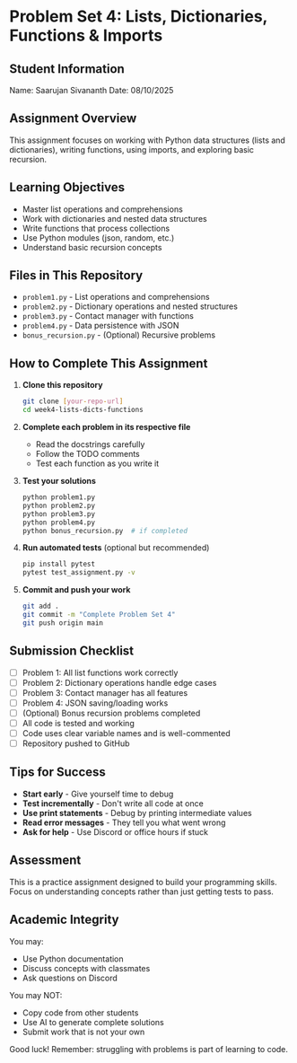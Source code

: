 # Problem Set 4: Lists, Dictionaries, Functions & Imports

## Student Information
Name: Saarujan Sivananth
Date: 08/10/2025

## Assignment Overview
This assignment focuses on working with Python data structures (lists and dictionaries), writing functions, using imports, and exploring basic recursion.

## Learning Objectives
- Master list operations and comprehensions
- Work with dictionaries and nested data structures
- Write functions that process collections
- Use Python modules (json, random, etc.)
- Understand basic recursion concepts

## Files in This Repository
- `problem1.py` - List operations and comprehensions
- `problem2.py` - Dictionary operations and nested structures
- `problem3.py` - Contact manager with functions
- `problem4.py` - Data persistence with JSON
- `bonus_recursion.py` - (Optional) Recursive problems

## How to Complete This Assignment

1. **Clone this repository**
   ```bash
   git clone [your-repo-url]
   cd week4-lists-dicts-functions
   ```

2. **Complete each problem in its respective file**
   - Read the docstrings carefully
   - Follow the TODO comments
   - Test each function as you write it

3. **Test your solutions**
   ```bash
   python problem1.py
   python problem2.py
   python problem3.py
   python problem4.py
   python bonus_recursion.py  # if completed
   ```

4. **Run automated tests** (optional but recommended)
   ```bash
   pip install pytest
   pytest test_assignment.py -v
   ```

5. **Commit and push your work**
   ```bash
   git add .
   git commit -m "Complete Problem Set 4"
   git push origin main
   ```

## Submission Checklist
- [ ] Problem 1: All list functions work correctly
- [ ] Problem 2: Dictionary operations handle edge cases
- [ ] Problem 3: Contact manager has all features
- [ ] Problem 4: JSON saving/loading works
- [ ] (Optional) Bonus recursion problems completed
- [ ] All code is tested and working
- [ ] Code uses clear variable names and is well-commented
- [ ] Repository pushed to GitHub

## Tips for Success
- **Start early** - Give yourself time to debug
- **Test incrementally** - Don't write all code at once
- **Use print statements** - Debug by printing intermediate values
- **Read error messages** - They tell you what went wrong
- **Ask for help** - Use Discord or office hours if stuck

## Assessment
This is a practice assignment designed to build your programming skills. Focus on understanding concepts rather than just getting tests to pass.

## Academic Integrity
You may:
- Use Python documentation
- Discuss concepts with classmates
- Ask questions on Discord

You may NOT:
- Copy code from other students
- Use AI to generate complete solutions
- Submit work that is not your own

Good luck! Remember: struggling with problems is part of learning to code.
